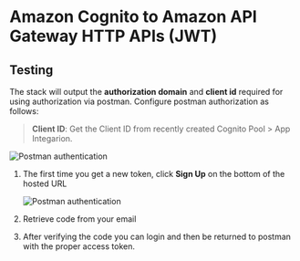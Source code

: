 # Amazon Cognito to Amazon API Gateway HTTP APIs (JWT)

## Testing

The stack will output the **authorization domain** and **client id** required for using authorization via postman. Configure postman authorization as follows:

> **Client ID**: Get the Client ID from recently created Cognito Pool > App Integarion.


![Postman authentication](https://serverlessland.s3.amazonaws.com/assets/patterns/patterns-cognito-httpapi1.png)

1. The first time you get a new token, click **Sign Up** on the bottom of the hosted URL

    ![Postman authentication](https://serverlessland.s3.amazonaws.com/assets/patterns/patterns-cognito-httpapi2.png)
2. Retrieve code from your email
3. After verifying the code you can login and then be returned to postman with the proper access token.
